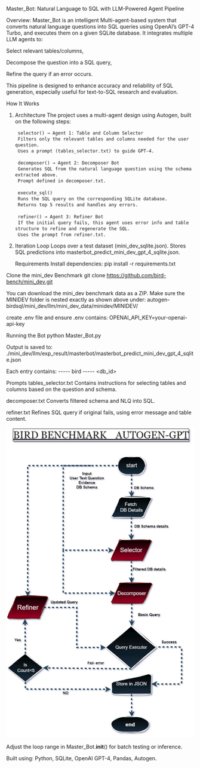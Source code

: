 Master_Bot: Natural Language to SQL with LLM-Powered Agent Pipeline

Overview:
Master_Bot is an intelligent Multi-agent-based system that converts natural language questions into SQL queries using OpenAI’s GPT-4 Turbo, and executes them on a given SQLite database. It integrates multiple LLM agents to:

Select relevant tables/columns,

Decompose the question into a SQL query,

Refine the query if an error occurs.

This pipeline is designed to enhance accuracy and reliability of SQL generation, especially useful for text-to-SQL research and evaluation.


How It Works
1. Architecture
The project uses a multi-agent design using Autogen, built on the following steps:

        selector() → Agent 1: Table and Column Selector
        Filters only the relevant tables and columns needed for the user question.
        Uses a prompt (tables_selector.txt) to guide GPT-4.

        decomposer() → Agent 2: Decomposer Bot
        Generates SQL from the natural language question using the schema extracted above.
        Prompt defined in decomposer.txt.

        execute_sql()
        Runs the SQL query on the corresponding SQLite database.
        Returns top 5 results and handles any errors.

        refiner() → Agent 3: Refiner Bot
        If the initial query fails, this agent uses error info and table structure to refine and regenerate the SQL.
        Uses the prompt from refiner.txt.

2. Iteration Loop
Loops over a test dataset (mini_dev_sqlite.json).
Stores SQL predictions into masterbot_predict_mini_dev_gpt_4_sqlite.json.


    Requirements
    Install dependencies:
    pip install -r requirements.txt


Clone the mini_dev Benchmark
git clone https://github.com/bird-bench/mini_dev.git


You can download the mini_dev benchmark data as a ZIP.
Make sure the MINIDEV folder is nested exactly as shown above under:
autogen-birdsql/mini_dev/llm/mini_dev_data/minidev/MINIDEV/

create .env file and ensure .env contains:
OPENAI_API_KEY=your-openai-api-key

Running the Bot
python Master_Bot.py

Output is saved to:
./mini_dev/llm/exp_result/masterbot/masterbot_predict_mini_dev_gpt_4_sqlite.json

Each entry contains:
<SQL query>	----- bird -----	<db_id>


Prompts
tables_selector.txt
Contains instructions for selecting tables and columns based on the question and schema.

decomposer.txt
Converts filtered schema and NLQ into SQL.

refiner.txt
Refines SQL query if original fails, using error message and table content.

![Flowchart](./assets/BIRD.jpg)


Adjust the loop range in Master_Bot.__init__() for batch testing or inference.

Built using: Python, SQLite, OpenAI GPT-4, Pandas, Autogen.